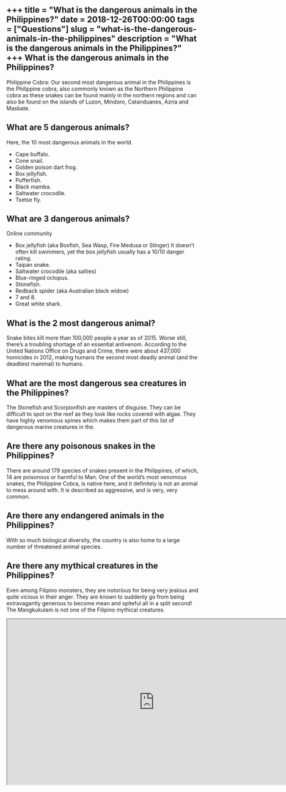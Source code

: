 +++
title = "What is the dangerous animals in the Philippines?"
date = 2018-12-26T00:00:00
tags = ["Questions"]
slug = "what-is-the-dangerous-animals-in-the-philippines"
description = "What is the dangerous animals in the Philippines?"
+++
What is the dangerous animals in the Philippines?
-------------------------------------------------

Philippine Cobra: Our second most dangerous animal in the Philippines is the Philippine cobra, also commonly known as the Northern Philippine cobra as these snakes can be found mainly in the northern regions and can also be found on the islands of Luzon, Mindoro, Catanduanes, Azria and Masbate.

What are 5 dangerous animals?
-----------------------------

Here, the 10 most dangerous animals in the world.

- Cape buffalo.
- Cone snail.
- Golden poison dart frog.
- Box jellyfish.
- Pufferfish.
- Black mamba.
- Saltwater crocodile.
- Tsetse fly.

What are 3 dangerous animals?
-----------------------------

Online community

- Box jellyfish (aka Boxfish, Sea Wasp, Fire Medusa or Stinger) It doesn’t often kill swimmers, yet the box jellyfish usually has a 10/10 danger rating.
- Taipan snake.
- Saltwater crocodile (aka salties)
- Blue-ringed octopus.
- Stonefish.
- Redback spider (aka Australian black widow)
- 7 and 8.
- Great white shark.

What is the 2 most dangerous animal?
------------------------------------

Snake bites kill more than 100,000 people a year as of 2015. Worse still, there’s a troubling shortage of an essential antivenom. According to the United Nations Office on Drugs and Crime, there were about 437,000 homicides in 2012, making humans the second most deadly animal (and the deadliest mammal) to humans.

What are the most dangerous sea creatures in the Philippines?
-------------------------------------------------------------

The Stonefish and Scorpionfish are masters of disguise. They can be difficult to spot on the reef as they look like rocks covered with algae. They have highly venomous spines which makes them part of this list of dangerous marine creatures in the.

Are there any poisonous snakes in the Philippines?
--------------------------------------------------

There are around 179 species of snakes present in the Philippines, of which, 14 are poisonous or harmful to Man. One of the world’s most venomous snakes, the Philippine Cobra, is native here, and it definitely is not an animal to mess around with. It is described as aggressive, and is very, very common.

Are there any endangered animals in the Philippines?
----------------------------------------------------

With so much biological diversity, the country is also home to a large number of threatened animal species.

Are there any mythical creatures in the Philippines?
----------------------------------------------------

Even among Filipino monsters, they are notorious for being very jealous and quite vicious in their anger. They are known to suddenly go from being extravagantly generous to become mean and spiteful all in a split second! The Mangkukulam is not one of the Filipino mythical creatures.

<iframe allow="accelerometer; autoplay; clipboard-write; encrypted-media; gyroscope; picture-in-picture" allowfullscreen="" class="__youtube_prefs__  epyt-is-override  no-lazyload" data-no-lazy="1" data-origheight="433" data-origwidth="770" data-skipgform_ajax_framebjll="" height="433" id="_ytid_49530" loading="lazy" src="https://www.youtube.com/embed/RNQovsqVsBE?enablejsapi=1&autoplay=0&cc_load_policy=0&cc_lang_pref=&iv_load_policy=1&loop=0&modestbranding=0&rel=1&fs=1&playsinline=0&autohide=2&theme=dark&color=red&controls=1&" title="YouTube player" width="770"></iframe>